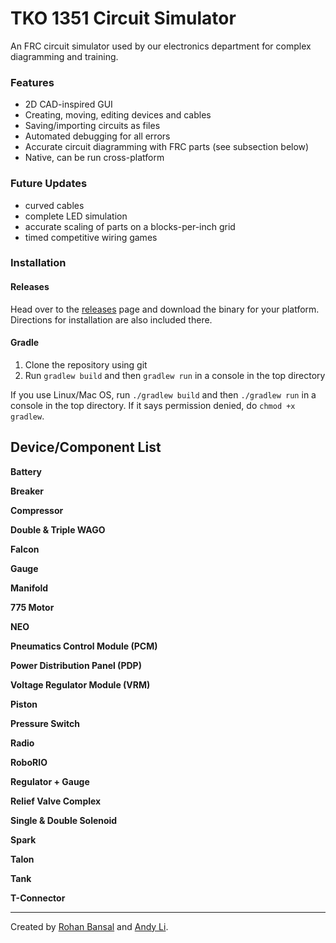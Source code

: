 # TKO 1351 Circuit Simulator
<!--- ![TKO 1351 Circuit Simulator](core/assets/img/circuitsim.png) --->

An FRC circuit simulator used by our electronics department for complex diagramming and training.


### Features

- 2D CAD-inspired GUI
- Creating, moving, editing devices and cables
- Saving/importing circuits as files
- Automated debugging for all errors
- Accurate circuit diagramming with FRC parts (see subsection below)
- Native, can be run cross-platform

### Future Updates


- curved cables
- complete LED simulation
- accurate scaling of parts on a blocks-per-inch grid
- timed competitive wiring games

### Installation

#### Releases

Head over to the [releases](https://github.com/MittyRobotics/tko-electronics-sim/releases) page and download the binary for your platform. Directions for installation are also included there.

#### Gradle

1. Clone the repository using git
2. Run `gradlew build` and then `gradlew run` in a console in the top directory

If you use Linux/Mac OS, run `./gradlew build` and then `./gradlew run` in a console in the top directory. If it says permission denied, do `chmod +x gradlew`.


## Device/Component List

**Battery**

**Breaker**

**Compressor**

**Double & Triple WAGO**

**Falcon**

**Gauge**

**Manifold**

**775 Motor**

**NEO**

**Pneumatics Control Module (PCM)**

**Power Distribution Panel (PDP)**

**Voltage Regulator Module (VRM)**

**Piston**

**Pressure Switch**

**Radio**

**RoboRIO**

**Regulator + Gauge**

**Relief Valve Complex**

**Single & Double Solenoid**

**Spark**

**Talon**

**Tank**

**T-Connector**

---
Created by [Rohan Bansal](https://github.com/Rohan-Bansal) and [Andy Li](https://github.com/AndyLi23).
